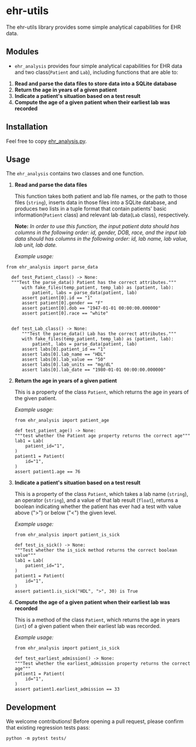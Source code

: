 # ehr-utils

The ehr-utils library provides some simple analytical capabilities for EHR data.

## Modules

* `ehr_analysis` provides four simple analytical capabilities for EHR data and two class(`Patient` and `Lab`), including functions that are able to:
1. **Read and parse the data files to store data into a SQLite database**
2. **Return the age in years of a given patient**
3. **Indicate a patient's situation based on a test result**
4. **Compute the age of a given patient when their earliest lab was recorded**

## Installation
Feel free to copy [ehr_analysis.py](https://github.com/biostat821-2023/ehr-utils-XquanL/blob/phase3_new/src/ehr_analysis.py).

## Usage
The `ehr_analysis` contains two classes and one function.
1. **Read and parse the data files**
  
   This function takes both patient and lab file names, or the path to those files (`string`), inserts data in those files into a SQLite database, and produces two lists in a tuple format that contain patients' basic information(`Patient` class) and relevant lab data(`Lab` class), respectively.
   
   **Note:** *In order to use this function, the input patient data should has columns in the following order: id, gender, DOB, race, and the input lab data should has columns in the following order: id, lab name, lab value, lab unit, lab date.*
  
   *Example usage:*
  ```{python}
  from ehr_analysis import parse_data
  
    def test_Patient_class() -> None:
    """Test the parse_data() Patient has the correct attributes."""
        with fake_files(temp_patient, temp_lab) as (patient, lab):
            patient, labs = parse_data(patient, lab)
        assert patient[0].id == "1"
        assert patient[0].gender == "F"
        assert patient[0].dob == "1947-01-01 00:00:00.000000"
        assert patient[0].race == "white"


    def test_Lab_class() -> None:
        """Test the parse_data() Lab has the correct attributes."""
        with fake_files(temp_patient, temp_lab) as (patient, lab):
            patient, labs = parse_data(patient, lab)
        assert labs[0].patient_id == "1"
        assert labs[0].lab_name == "HDL"
        assert labs[0].lab_value == "50"
        assert labs[0].lab_units == "mg/dL"
        assert labs[0].lab_date == "1980-01-01 00:00:00.000000"
   ```

    
    
2. **Return the age in years of a given patient**
    
    This is a property of the class `Patient`, which returns the age in years of the given patient.
    
   *Example usage:*
    ```{python}
    from ehr_analysis import patient_age
  
    def test_patient_age() -> None:
    """test whether the Patient age property returns the correct age"""
    lab1 = Lab(
        patient_id="1",
    )
    patient1 = Patient(
        id="1",
    )
    assert patient1.age == 76
    ```
    

    
    
3. **Indicate a patient's situation based on a test result**
    
    This is a property of the class `Patient`, which takes a lab name (`string`), an operator (`string`), and a value of that lab result (`float`), returns a boolean indicating whether the patient has ever had a test with value above (">") or below ("<") the given level. 
    
   *Example usage:*
    ```{python}
    from ehr_analysis import patient_is_sick
  
    def test_is_sick() -> None:
    """Test whether the is_sick method returns the correct boolean value"""
    lab1 = Lab(
        patient_id="1",
    )
    patient1 = Patient(
        id="1",
    )
    assert patient1.is_sick("HDL", ">", 30) is True
    ```



4. **Compute the age of a given patient when their earliest lab was recorded**

    This is a method of the class `Patient`, which returns the age in years (`int`) of a given patient when their earliest lab was recorded.
    
   *Example usage:*
    ```{python}
    from ehr_analysis import patient_is_sick
  
    def test_earliest_admission() -> None:
    """Test whether the earliest_admission property returns the correct age"""
    patient1 = Patient(
        id="1",
    )
    assert patient1.earliest_admission == 33
    ```


 ## Development
 We welcome contributions! Before opening a pull request, please confirm that existing regression tests pass:
   ```{python}
   python -m pytest tests/
   ```
    
